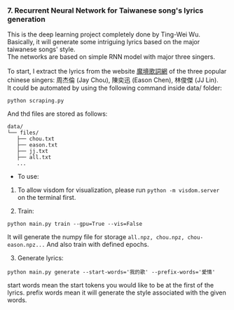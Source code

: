 
### 7. Recurrent Neural Network for Taiwanese song's lyrics generation
This is the deep learning project completely done by Ting-Wei Wu. <br>
Basically, it will generate some intriguing lyrics based on the major taiwanese songs' style. <br>
The networks are based on simple RNN model with major three singers. <br>

To start, I extract the lyrics from the website [魔境歌詞網](https://mojim.com/) of the three popular chinese singers: 周杰倫 (Jay Chou), 陳奕迅 (Eason Chen), 林俊傑 (JJ Lin). <br>
It could be automated by using the following command inside data/ folder:
```
python scraping.py
```
And thd files are stored as follows:
 ```
 data/
└── files/
    ├── chou.txt
    ├── eason.txt
    ├── jj.txt
    ├── all.txt
    ...
 ```
 
 - To use:
 1. To allow visdom for visualization, please run `python -m visdom.server` on the terminal first.
 
 2. Train:
 ```
 python main.py train --gpu=True --vis=False
 ```
 It will generate the numpy file for storage `all.npz, chou.npz, chou-eason.npz...`
 And also train with defined epochs.
 
 3. Generate lyrics:
 ```
 python main.py generate --start-words='我的歌' --prefix-words='愛情'
 ```
 start words mean the start tokens you would like to be at the first of the lyrics.
 prefix words mean it will generate the style associated with the given words.
 

